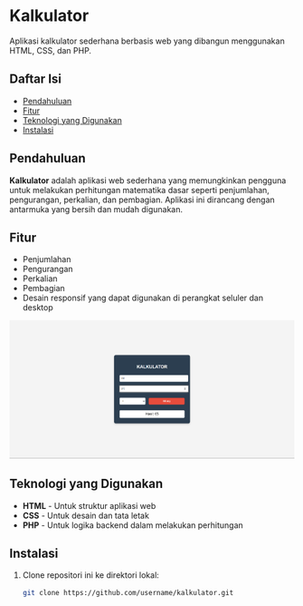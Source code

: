# Kalkulator

Aplikasi kalkulator sederhana berbasis web yang dibangun menggunakan HTML, CSS, dan PHP.

## Daftar Isi

- [Pendahuluan](#pendahuluan)
- [Fitur](#fitur)
- [Teknologi yang Digunakan](#teknologi-yang-digunakan)
- [Instalasi](#instalasi)

## Pendahuluan

**Kalkulator** adalah aplikasi web sederhana yang memungkinkan pengguna untuk melakukan perhitungan matematika dasar seperti penjumlahan, pengurangan, perkalian, dan pembagian. Aplikasi ini dirancang dengan antarmuka yang bersih dan mudah digunakan.

## Fitur

- Penjumlahan
- Pengurangan
- Perkalian
- Pembagian
- Desain responsif yang dapat digunakan di perangkat seluler dan desktop

![Alt Text](image.png)

## Teknologi yang Digunakan

- **HTML** - Untuk struktur aplikasi web
- **CSS** - Untuk desain dan tata letak
- **PHP** - Untuk logika backend dalam melakukan perhitungan

## Instalasi

1. Clone repositori ini ke direktori lokal:
   ```bash
   git clone https://github.com/username/kalkulator.git
